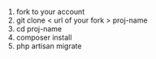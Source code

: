 1. fork to your account
2. git clone < url of your fork > proj-name
3. cd proj-name
4. composer install
5. php artisan migrate
